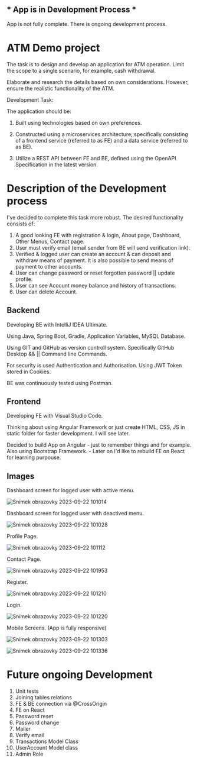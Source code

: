 ## * App is in Development Process *

App is not fully complete. There is ongoing development process.

# ATM Demo project

The task is to design and develop an application for ATM operation. Limit the scope to a single scenario, for example, cash withdrawal.

Elaborate and research the details based on own considerations. However, ensure the realistic functionality of the ATM.

Development Task:

The application should be:

1) Built using technologies based on own preferences.

2) Constructed using a microservices architecture, specifically consisting of a frontend service (referred to as FE) and a data service (referred to as BE).

3) Utilize a REST API between FE and BE, defined using the OpenAPI Specification in the latest version.

# Description of the Development process

I've decided to complete this task more robust. The desired functionality consists of:

1) A good looking FE with registration & login, About page, Dashboard, Other Menus, Contact page.
2) User must verify email (email sender from BE will send verification link).
3) Verified & logged user can create an account & can deposit and withdraw means of payment. It is also possible to send means of payment to other accounts.
4) User can change password or reset forgotten password || update profile.
5) User can see Account money balance and history of transactions.
6) User can delete Account.

## Backend 

Developing BE with IntelliJ IDEA Ultimate.

Using Java, Spring Boot, Gradle, Application Variables, MySQL Database.

Using GIT and GitHub as version controll system. Specifically GitHub Desktop && || Command line Commands. 

For security is used Authentication and Authorisation. Using JWT Token stored in Cookies. 

BE was continuously tested using Postman.

## Frontend

Developing FE with Visual Studio Code.

Thinking about using Angular Framework or just create HTML, CSS, JS in static folder for faster development. I will see later. 

Decided to build App on Angular - just to remember things and for example. Also using Bootstrap Framework. - Later on I'd like to rebuild FE on React for learning purpouse. 

## Images

Dashboard screen for logged user with active menu.

![Snímek obrazovky 2023-09-22 101014](https://github.com/macoto00/ATM-App/assets/117540231/310ea951-00f5-42ef-aa1a-a09d7ebc1258)

Dashboard screen for logged user with deactived menu.

![Snímek obrazovky 2023-09-22 101028](https://github.com/macoto00/ATM-App/assets/117540231/7ec84c80-ee26-485d-888d-f357a7102f39)

Profile Page.

![Snímek obrazovky 2023-09-22 101112](https://github.com/macoto00/ATM-App/assets/117540231/1d954649-87a0-4fc3-84c3-04c5f21668a7)

Contact Page.

![Snímek obrazovky 2023-09-22 101953](https://github.com/macoto00/ATM-App/assets/117540231/0f9152c5-9296-4749-9152-5f1a67d2f36e)

Register.

![Snímek obrazovky 2023-09-22 101210](https://github.com/macoto00/ATM-App/assets/117540231/5c02c9d8-8df1-45ba-8f1b-c7de9db6b378)

Login.

![Snímek obrazovky 2023-09-22 101220](https://github.com/macoto00/ATM-App/assets/117540231/7f662107-bb1a-43c2-b6ab-fa301bf4de93)

Mobile Screens. (App is fully responsive)

![Snímek obrazovky 2023-09-22 101303](https://github.com/macoto00/ATM-App/assets/117540231/44be9fd9-6247-481b-9bc4-3f55f2804075)

![Snímek obrazovky 2023-09-22 101336](https://github.com/macoto00/ATM-App/assets/117540231/9d66e20c-19fd-4ba5-9f56-371519e94f51)

# Future ongoing Development

1) Unit tests
2) Joining tables relations
3) FE & BE connection via @CrossOrigin
4) FE on React
5) Password reset
6) Password change
7) Mailer
8) Verify email
9) Transactions Model Class
10) UserAccount Model class
11) Admin Role
